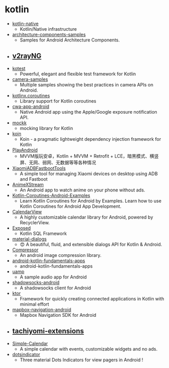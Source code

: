 # kotlin
- [kotlin-native](https://github.com/JetBrains/kotlin-native)
  - Kotlin/Native infrastructure
- [architecture-components-samples](https://github.com/android/architecture-components-samples)
  - Samples for Android Architecture Components.
- [v2rayNG](https://github.com/2dust/v2rayNG)
  - 
- [kotest](https://github.com/kotest/kotest)
  - Powerful, elegant and flexible test framework for Kotlin
- [camera-samples](https://github.com/android/camera-samples)
  - Multiple samples showing the best practices in camera APIs on Android.
- [kotlinx.coroutines](https://github.com/Kotlin/kotlinx.coroutines)
  - Library support for Kotlin coroutines
- [cwa-app-android](https://github.com/corona-warn-app/cwa-app-android)
  - Native Android app using the Apple/Google exposure notification API.
- [mockk](https://github.com/mockk/mockk)
  - mocking library for Kotlin
- [koin](https://github.com/InsertKoinIO/koin)
  - Koin - a pragmatic lightweight dependency injection framework for Kotlin
- [PlayAndroid](https://github.com/zhujiang521/PlayAndroid)
  - MVVM版玩安卓，Kotlin + MVVM + Retrofit + LCE，暗黑模式、横竖屏、无网、弱网、无数据等等各种情况
- [XiaomiADBFastbootTools](https://github.com/Szaki/XiaomiADBFastbootTools)
  - A simple tool for managing Xiaomi devices on desktop using ADB and Fastboot
- [AnimeXStream](https://github.com/mukul500/AnimeXStream)
  - An Android app to watch anime on your phone without ads.
- [Kotlin-Coroutines-Android-Examples](https://github.com/MindorksOpenSource/Kotlin-Coroutines-Android-Examples)
  - Learn Kotlin Coroutines for Android by Examples. Learn how to use Kotlin Coroutines for Android App Development.
- [CalendarView](https://github.com/kizitonwose/CalendarView)
  - A highly customizable calendar library for Android, powered by RecyclerView.
- [Exposed](https://github.com/JetBrains/Exposed)
  - Kotlin SQL Framework
- [material-dialogs](https://github.com/afollestad/material-dialogs)
  - 😍 A beautiful, fluid, and extensible dialogs API for Kotlin & Android.
- [Compressor](https://github.com/zetbaitsu/Compressor)
  - An android image compression library.
- [android-kotlin-fundamentals-apps](https://github.com/google-developer-training/android-kotlin-fundamentals-apps)
  - android-kotlin-fundamentals-apps
- [uamp](https://github.com/android/uamp)
  - A sample audio app for Android
- [shadowsocks-android](https://github.com/shadowsocks/shadowsocks-android)
  - A shadowsocks client for Android
- [ktor](https://github.com/ktorio/ktor)
  - Framework for quickly creating connected applications in Kotlin with minimal effort
- [mapbox-navigation-android](https://github.com/mapbox/mapbox-navigation-android)
  - Mapbox Navigation SDK for Android
- [tachiyomi-extensions](https://github.com/inorichi/tachiyomi-extensions)
  - 
- [Simple-Calendar](https://github.com/SimpleMobileTools/Simple-Calendar)
  - A simple calendar with events, customizable widgets and no ads.
- [dotsindicator](https://github.com/tommybuonomo/dotsindicator)
  - Three material Dots Indicators for view pagers in Android !
